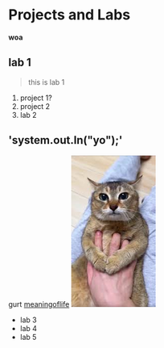 # Projects and Labs
**woa**
## lab 1
>this is lab 1
1. project 1?
2. project 2
3. lab 2

'system.out.ln("yo");'
--- 
gurt
[meaningoflife](https://media1.tenor.com/m/WCVJtVMOrasAAAAd/bird-tripod.gif)
![he sees you](hi.jfif)


- lab 3
- lab 4
- lab 5
